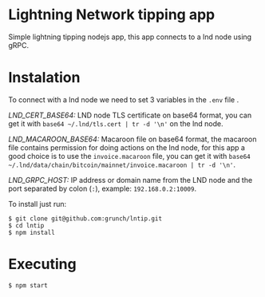 # Lightning Network tipping app
Simple lightning tipping nodejs app, this app connects to a lnd node using gRPC.

# Instalation
To connect with a lnd node we need to set 3 variables in the `.env` file .

*LND_CERT_BASE64:* LND node TLS certificate on base64 format, you can get it with `base64 ~/.lnd/tls.cert | tr -d '\n'` on the lnd node.

*LND_MACAROON_BASE64:* Macaroon file on base64 format, the macaroon file contains permission for doing actions on the lnd node, for this app a good choice is to use the `invoice.macaroon` file, you can get it with `base64 ~/.lnd/data/chain/bitcoin/mainnet/invoice.macaroon | tr -d '\n'`.

*LND_GRPC_HOST:* IP address or domain name from the LND node and the port separated by colon (`:`), example: `192.168.0.2:10009`.

To install just run:
```
$ git clone git@github.com:grunch/lntip.git
$ cd lntip
$ npm install
```
# Executing
```
$ npm start
```
